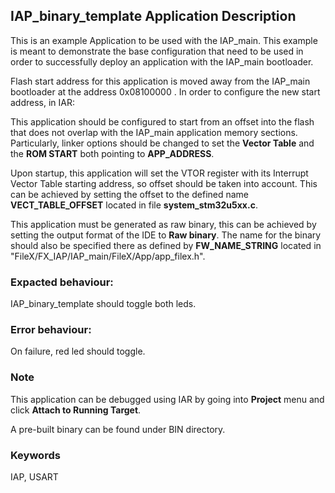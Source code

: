 ## <b>IAP_binary_template Application Description</b>

This is an example Application to be used with the IAP_main. This example is meant to demonstrate the base configuration 
that need to be used in order to successfully deploy an application with the IAP_main bootloader.

Flash start address for this application is moved away from the IAP_main bootloader at the address 0x08100000 .
In order to configure the new start address, in IAR:

This application should be configured to start from an offset into the flash that does not overlap with the IAP_main application memory sections.
Particularly, linker options should be changed to set the **Vector Table** and the **ROM START** both pointing to **APP_ADDRESS**.

Upon startup, this application will set the VTOR register with its Interrupt Vector Table starting address, so offset should be taken into account. 
This can be achieved by setting the offset to the defined name **VECT_TABLE_OFFSET** located in file **system_stm32u5xx.c**.

This application must be generated as raw binary, this can be achieved by setting the output format of the IDE to **Raw binary**.
The name for the binary should also be specified there as defined by **FW_NAME_STRING** located in "FileX/FX_IAP/IAP_main/FileX/App/app_filex.h".

### <b>Expacted behaviour:</b>
IAP_binary_template should toggle both leds.

### <b>Error behaviour:</b>
On failure, red led should toggle.

### <b>Note</b>
This application can be debugged using IAR by going into **Project** menu and click **Attach to Running Target**.

A pre-built binary can be found under BIN directory.

### <b>Keywords</b>
IAP, USART